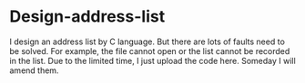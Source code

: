 # Design-address-list
I design an address list by C language.
But there are lots of faults need to be solved. 
For example, the file cannot open or the list cannot be recorded in the list.
Due to the limited time, I just upload the code here. Someday I will amend them.
